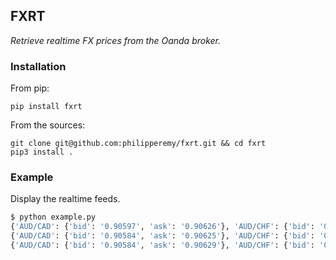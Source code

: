 ## FXRT
 *Retrieve realtime FX prices from the Oanda broker.* 
 
 ### Installation
 
 From pip:
 
 ```
 pip install fxrt
 ```
 
 From the sources:
 
 ```
 git clone git@github.com:philipperemy/fxrt.git && cd fxrt
 pip3 install .
 ```
 
 
 ### Example
 
 Display the realtime feeds.
 
```bash
$ python example.py
{'AUD/CAD': {'bid': '0.90597', 'ask': '0.90626'}, 'AUD/CHF': {'bid': '0.62501', 'ask': '0.62530'} [...]
{'AUD/CAD': {'bid': '0.90584', 'ask': '0.90625'}, 'AUD/CHF': {'bid': '0.62498', 'ask': '0.62526'}, [...]
{'AUD/CAD': {'bid': '0.90584', 'ask': '0.90629'}, 'AUD/CHF': {'bid': '0.62493', 'ask': '0.62533'}, [...]
```
